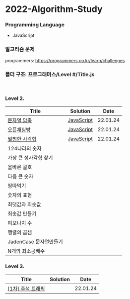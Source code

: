 # 2022-Algorithm-Study

### Programming Language

- JavaScript

### 알고리즘 문제

programmers: https://programmers.co.kr/learn/challenges

### 폴더 구조: 프로그래머스/Level #/Title.js

<br>

### Level 2.

| Title             | Solution |  Date     |
| ----------------- | -------- | -------- |
|[문자열 압축](https://programmers.co.kr/learn/courses/30/lessons/60057)      | [JavaScript](./프로그래머스/Level%202/문자열%20압축.js)   | 22.01.24 |
|[오픈채팅방](https://programmers.co.kr/learn/courses/30/lessons/42888)       | [JavaScript](./프로그래머스/Level%202/오픈채팅방.js)    | 22.01.24 |
|[멀쩡한 사각형](https://programmers.co.kr/learn/courses/30/lessons/62048)     | [JavaScript](./프로그래머스/Level%202/멀쩡한%20사각형.js) | 22.01.24 |
|124나라의 숫자||
|가장 큰 정사각형 찾기||
|올바른 괄호||
|다음 큰 숫자||
|땅따먹기||
|숫자의 표현||
|최댓값과 최솟값||
|최솟값 만들기||
|피보나치 수||
|행렬의 곱셈||
|JadenCase 문자열만들기||
|N개의 최소공배수||



### Level 3.

| Title             | Solution |  Date     |
| ----------------- | -------- | -------- |
|[[1차] 추석 트래픽](https://programmers.co.kr/learn/courses/30/lessons/17676) |                                                 | 22.01.24 |
